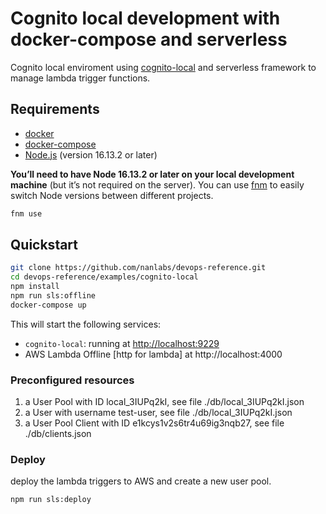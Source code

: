 # Cognito local development with docker-compose and serverless

Cognito local enviroment using [cognito-local](https://github.com/jagregory/cognito-local) and serverless framework to manage lambda trigger functions.

## Requirements

- [docker](https://www.docker.com/)
- [docker-compose](https://docs.docker.com/compose/install/)
- [Node.js](https://nodejs.org/en/) (version 16.13.2 or later)

**You’ll need to have Node 16.13.2 or later on your local development machine** (but it’s not required on the server). You can use [fnm](https://github.com/Schniz/fnm) to easily switch Node versions between different projects.

```sh
fnm use
```

## Quickstart

```sh
git clone https://github.com/nanlabs/devops-reference.git
cd devops-reference/examples/cognito-local
npm install
npm run sls:offline
docker-compose up
```

This will start the following services:

- `cognito-local`: running at [http://localhost:9229](http://localhost:9229)
- AWS Lambda Offline [http for lambda] at http://localhost:4000

### Preconfigured resources

1. a User Pool with ID local_3IUPq2kI, see file ./db/local_3IUPq2kI.json
2. a User with username test-user, see file ./db/local_3IUPq2kI.json
3. a User Pool Client with ID e1kcys1v2s6tr4u69ig3nqb27, see file ./db/clients.json
 
### Deploy

deploy the lambda triggers to AWS and create a new user pool.

```sh
npm run sls:deploy
```
